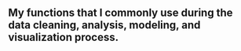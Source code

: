 ## My functions that I commonly use during the data cleaning, analysis, modeling, and visualization process.
